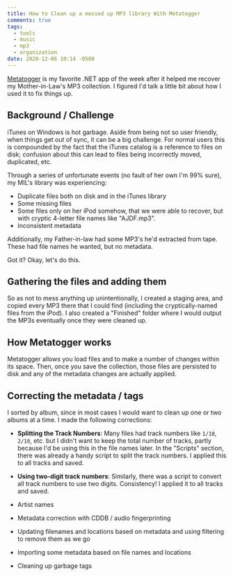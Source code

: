 ```yaml
---
title: How to Clean up a messed up MP3 library With Metatogger
comments: true
tags:
  - tools
  - music
  - mp3
  - organization
date: 2020-12-06 10:14 -0500
---
```

[Metatogger](http://www.luminescence-software.org/en/metatogger) is my favorite .NET app of the week after it helped me recover my Mother-in-Law's MP3 collection. I figured I'd talk a little bit about how I used it to fix things up.

## Background / Challenge

iTunes on Windows is hot garbage. Aside from being not so user friendly, when things get out of sync, it can be a big challenge. For normal users this is compounded by the fact that the iTunes catalog is a reference to files on disk; confusion about this can lead to files being incorrectly moved, duplicated, etc.

Through a series of unfortunate events (no fault of her own I'm 99% sure), my MIL's library was experiencing:

* Duplicate files both on disk and in the iTunes library
* Some missing files
* Some files only on her iPod somehow, that we were able to recover, but with cryptic 4-letter file names like "AJDF.mp3".
* Inconsistent metadata

Additionally, my Father-in-law had some MP3's he'd extracted from tape. These had file names he wanted, but no metadata.

Got it? Okay, let's do this.

## Gathering the files and adding them

So as not to mess anything up unintentionally, I created a staging area, and copied every MP3 there that I could find (including the cryptically-named files from the iPod). I also created a "Finished" folder where I would output the MP3s eventually once they were cleaned up.

## How Metatogger works

Metatogger allows you load files and to make a number of changes within its space. Then, once you save the collection, those files are persisted to disk and any of the metadata changes are actually applied.

## Correcting the metadata / tags

I sorted by album, since in most cases I would want to clean up one or two albums at a time. I made the following corrections:

* **Splitting the Track Numbers**: Many files had track numbers like `1/10`, `2/10`, etc. but I didn't want to keep the total number of tracks, partly because I'd be using this in the file names later. In the "Scripts" section, there was already a handy script to split the track numbers. I applied this to all tracks and saved.
* **Using two-digit track numbers**: Similarly, there was a script to convert all track numbers to use two digits. Consistency! I applied it to all tracks and saved.
* Artist names

* Metadata correction with CDDB / audio fingerprinting
* Updating filenames and locations based on metadata and using filtering to remove them as we go
* Importing some metadata based on file names and locations
* Cleaning up garbage tags